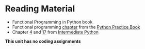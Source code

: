 # Reading Material

* [Functional Programming in Python](http://www.oreilly.com/programming/free/files/functional-programming-python.pdf) book.
* Functional programming [chapter](http://anandology.com/python-practice-book/functional-programming.html) from the [Python Practice Book](http://anandology.com/python-practice-book/index.html)
* Chapter [4](http://book.pythontips.com/en/latest/map_filter.html) and [17](http://book.pythontips.com/en/latest/lambdas.html) from [Intermediate Python](http://book.pythontips.com/en/latest/)

**This unit has no coding assignments**
